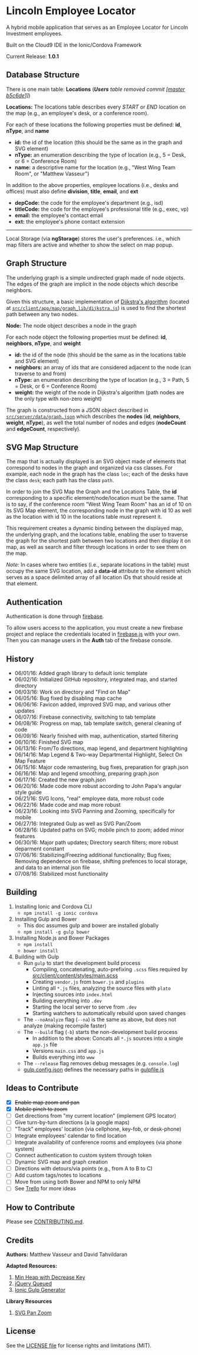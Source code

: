 
[//]: # (ReadMe.md)

# Lincoln Employee Locator

A hybrid mobile application that serves as an Employee Locator for Lincoln
Investment employees.

Built on the Cloud9 IDE in the Ionic/Cordova Framework

Current Release: **1.0.1**

## Database Structure

There is one main table: **Locations** (_**Users** table removed commit [[master b5c6de1]](https://github.com/LincolnTechOpenSource/lincoln-gps/commit/b5c6de161b5de50991142f6dfa0ea39b120f368b)_)

**Locations:** The locations table describes every *START* or *END* location on
the map (e.g., an employee's desk, or a conference room).

For each of these locations the following properties must be defined: **id**, **nType**,
and **name**

   * **id:** the id of the location (this should be the same as in the graph and SVG element)
   * **nType:** an enumeration describing the type of location (e.g., 5 = Desk, or 6 = Conference Room)
   * **name:** a descriptive name for the location (e.g., "West Wing Team Room", or "Matthew Vasseur")

   In addition to the above properties, employee locations (i.e., desks and offices)
must also define **division**, **title**, **email**, and **ext**

   * **depCode:** the code for the employee's department (e.g., isd)
   * **titleCode:** the code for the employee's professional title (e.g., exec, vp)
   * **email:** the employee's contact email
   * **ext:** the employee's phone contact extension

---

Local Storage (via **ngStorage**) stores the user's preferences. i.e., which map
filters are active and whether to show the select on map popup.

## Graph Structure

The underlying graph is a simple undirected graph made of node objects. The edges
of the graph are implicit in the node objects which describe neighbors.

Given this structure, a basic implementation of [Dijkstra's algorithm](https://en.wikipedia.org/wiki/Dijkstra%27s_algorithm#Using_a_priority_queue)
(located at [`src/client/app/map/graph_lib/dijkstra.js`](src/client/app/map/graph_lib/dijkstra.js))
is used to find the shortest path between any two nodes.

**Node:** The node object describes a node in the graph

For each node object the following properties must be defined: **id**, **neighbors**,
**nType**, and **weight**

   * **id:** the id of the node (this should be the same as in the locations table and SVG element)
   * **neighbors:** an array of ids that are considered adjacent to the node (can traverse to and from)
   * **nType:** an enumeration describing the type of location (e.g., 3 = Path, 5 = Desk, or 6 = Conference Room)
   * **weight:** the weight of the node in Dijkstra's algorithm (path nodes are the only type with non-zero weight)

The graph is constructed from a JSON object described in [`src/server/data/graph.json`](src/server/data/graph.json)
which describes the **nodes** (**id**, **neighbors**, **weight**, **nType**), as well the total number of nodes
and edges (**nodeCount** and **edgeCount**, respectively).

## SVG Map Structure

The map that is actually displayed is an SVG object made of elements that correspond
to nodes in the graph and organized via css classes. For example, each node in the graph
has the class `loc`; each of the desks have the class `desk`; each path has the class
`path`.

In order to join the SVG Map the Graph and the Locations Table, the **id** corresponding
to a specific element/node/location must be the same. That is to say, if the conference
room "West Wing Team Room" has an id of 10 on its SVG Map element, the corresponding node
in the graph with id 10 as well as the location with id 10 in the locations table
must represent it.

This requirement creates a dynamic binding between the displayed map, the underlying
graph, and the locations table, enabling the user to traverse the graph for the shortest
path between two locations and then display it on map, as well as search and filter
through locations in order to see them on the map.

_Note:_ In cases where two entities (i.e., separate locations in the table) must
occupy the same SVG location, add a **data-id** attribute to the element which
serves as a space delimited array of all location IDs that should reside at that element.

## Authentication

Authentication is done through [firebase](https://firebase.google.com/).

To allow users access to the application, you must create a new firebase project
and replace the credentials located in [firebase.js](src/client/app/core/firebase.js)
with your own. Then you can manage users in the **Auth** tab of the firebase console.

## History

* 06/01/16: Added graph library to default ionic template
* 06/02/16: Initialized GitHub repository, integrated map, and started directory
* 06/03/16: Work on directory and "Find on Map"
* 06/05/16: Bug fixed by disabling map cache
* 06/06/16: Favicon added, improved SVG map, and various other updates
* 06/07/16: Firebase connectivity, switching to tab template
* 06/08/16: Progress on map, tab template switch, general cleaning of code
* 06/09/16: Nearly finished with map, authentication, started filtering
* 06/10/16: Finished SVG map
* 06/13/16: From/To directions, map legend, and department highlighting
* 06/14/16: Map Legend & Two-way Departmental Highlight, Select On Map Feature
* 06/15/16: Major code remastering, bug fixes, preparation for graph.json
* 06/16/16: Map and legend smoothing, preparing graph.json
* 06/17/16: Created the new graph.json
* 06/20/16: Made code more robust according to John Papa's angular style guide
* 06/21/16: SVG Icons, "real" employee data, more robust code
* 06/22/16: Made code and map more robust
* 06/23/16: Looking into SVG Panning and Zooming, specifically for mobile
* 06/27/16: Integrated Gulp as well as SVG Pan/Zoom
* 06/28/16: Updated paths on SVG; mobile pinch to zoom; added minor features
* 06/30/16: Major path updates; Directory search filters; more robust deparment constant
* 07/06/16: Stabilizing/Freezing additional functionality; Bug fixes; Removing
dependence on firebase, shifting prefences to local storage, and data to an internal
json file
* 07/08/16: Stabilized most functionality


## Building

1. Installing Ionic and Cordova CLI
   * `npm install -g ionic cordova`
2. Installing Gulp and Bower
   * This doc assumes gulp and bower are installed globally
   * `npm install -g gulp bower`
2. Installing Node.js and Bower Packages
   * `npm install`
   * `bower install`
3. Building with Gulp
   * Run `gulp` to start the development build process
      * Compiling, concatenating, auto-prefixing `.scss` files required by [src/client/content/styles/main.scss](src/client/content/styles/main.scss)
      * Creating `vendor.js` from `bower.js` and `plugins`
      * Linting all `*.js` files, analyzing the source files with `plato`
      * Injecting sources into `index.html`
      * Building everything into `.dev`
      * Starting the local server to serve from `.dev`
      * Starting watchers to automatically rebuild upon saved changes
   * The `--noAnalyze` flag (`--na`) is the same as above, but does not analyze (making recompile faster)
   * The `--build` flag (`-b`) starts the non-development build process
      * In addition to the above: Concats all `*.js` sources into a single `app.js` file
      * Versions `main.css` and `app.js`
      * Builds everything into `www`
   * The `--release` flag removes debug messages (e.g. `console.log`)
   * [gulp.config.json](gulp.config.json) defines the necessary paths in [gulpfile.js](gulpfile.js)

## Ideas to Contribute


* [x] ~~Enable map zoom and pan~~
* [x] ~~Mobile pinch to zoom~~
* [ ] Get directions from "my current location" (implement GPS locator)
* [ ] Give turn-by-turn directions (a la google maps)
* [ ] "Track" employees' location (via cellphone, key-fob, or desk-phone)
* [ ] Integrate employees' calendar to find location
* [ ] Integrate availability of conference rooms and employees (via phone system)
* [ ] Connect authentication to custom system through token
* [ ] Dynamic SVG map and graph creation
* [ ] Directions with detours/via points (e.g., from A to B to C)
* [ ] Add custom tags/notes to locations
* [ ] Move from using both Bower and NPM to only NPM
* [ ] See [Trello](https://trello.com/b/H3dl9GEI/lincoln-gps-waze) for more ideas

## How to Contribute

Please see [CONTRIBUTING.md](CONTRIBUTING.md).


## Credits

**Authors:** Matthew Vasseur and David Tahvildaran

**Adapted Resources:**
   1. [Min Heap with Decrease Key](https://github.com/rombdn/js-binaryheap-decreasekey)
   2. [jQuery Queued](https://gist.github.com/raybellis/3816885)
   3. [Ionic Gulp Generator](https://github.com/tmaximini/generator-ionic-gulp)

**Library Resources**
   1. [SVG Pan Zoom ](https://github.com/ariutta/svg-pan-zoom)

## License

See the [LICENSE file](LICENSE.md) for license rights and limitations (MIT).